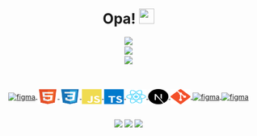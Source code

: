 <h1 align="center"> Opa! <img src="https://raw.githubusercontent.com/tavareshenrique/tavareshenrique/master/gifs/Hi.gif" width="30px" height="30px"></h1>


<div align="center">
<div>
  <a href="https://github.com/luccasecco">
  <img  width='400em' src="https://github-readme-stats.vercel.app/api?username=luccasecco&show_icons=true&theme=dark&include_all_commits=true&count_private=true"/>
</div>
  
<div>
  <img  width='400em'src="https://github-readme-stats.vercel.app/api/top-langs/?username=luccasecco&layout=compact&langs_count=7&theme=dark"/> 
 </div>

<div>
   <img width='400em' src='https://github-readme-streak-stats.herokuapp.com?user=anacperdigao&theme=react&date_format=j%20M%5B%20Y%5D&fire=DD0000&ring=52DD81&dates=52DD81&stroke=ABCFDD' />
  </div>

  
  ##
  
  <div style="display: inline_block"><br>
  <img align="center" alt="figma" width="30" height="40" src="https://www.vectorlogo.zone/logos/figma/figma-icon.svg"/>
  <img align="center" alt="Lucca-HTML" height="30" width="40" src="https://raw.githubusercontent.com/devicons/devicon/master/icons/html5/html5-original.svg">
  <img align="center" alt="Lucca-CSS" height="30" width="40" src="https://raw.githubusercontent.com/devicons/devicon/master/icons/css3/css3-original.svg">
  <img align="center" alt="Lucca-Js" height="30" width="40" src="https://raw.githubusercontent.com/devicons/devicon/master/icons/javascript/javascript-plain.svg">
  <img align="center" alt="Lucca-Ts" height="30" width="40" src="https://raw.githubusercontent.com/devicons/devicon/master/icons/typescript/typescript-plain.svg">
  <img align="center" alt="Lucca-React" height="30" width="40" src="https://raw.githubusercontent.com/devicons/devicon/master/icons/react/react-original.svg">
  <img align="center" alt="Lucca-Next" height="30" width="40" src="https://raw.githubusercontent.com/devicons/devicon/master/icons/nextjs/nextjs-original.svg">
  <img align="center" alt="Lucca-Git" height="30" width="40" src="https://raw.githubusercontent.com/devicons/devicon/master/icons/git/git-original.svg">
  <img align="center" alt="figma" width="30" height="40" src="https://upload.wikimedia.org/wikipedia/commons/f/fa/Microsoft_Azure.svg"/>
  <img align="center" alt="figma" width="30" height="40" src="https://vectorwiki.com/images/4Y0IN__notion.svg"/>
    
    
</div>
 
  ##
 
<div> 
  <a href="https://instagram.com/lucca.secco" target="_blank"><img src="https://img.shields.io/badge/-Instagram-%23E4405F?style=for-the-badge&logo=instagram&logoColor=white" target="_blank"></a>
  <a href = "mailto:luccasecco@gmail.com"><img src="https://img.shields.io/badge/-Gmail-%23333?style=for-the-badge&logo=gmail&logoColor=white" target="_blank"></a>
  <a href="https://www.linkedin.com/in/luccaseccodev" target="_blank"><img src="https://img.shields.io/badge/-LinkedIn-%230077B5?style=for-the-badge&logo=linkedin&logoColor=white" target="_blank"></a> 
  
  </div>
